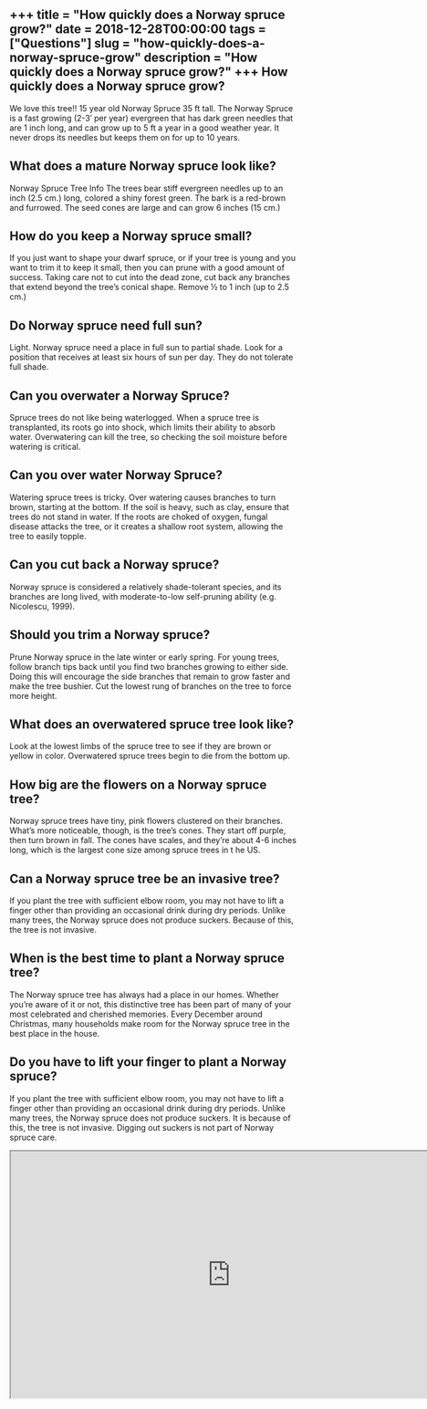 +++
title = "How quickly does a Norway spruce grow?"
date = 2018-12-28T00:00:00
tags = ["Questions"]
slug = "how-quickly-does-a-norway-spruce-grow"
description = "How quickly does a Norway spruce grow?"
+++
How quickly does a Norway spruce grow?
--------------------------------------

We love this tree!! 15 year old Norway Spruce 35 ft tall. The Norway Spruce is a fast growing (2-3′ per year) evergreen that has dark green needles that are 1 inch long, and can grow up to 5 ft a year in a good weather year. It never drops its needles but keeps them on for up to 10 years.

What does a mature Norway spruce look like?
-------------------------------------------

Norway Spruce Tree Info The trees bear stiff evergreen needles up to an inch (2.5 cm.) long, colored a shiny forest green. The bark is a red-brown and furrowed. The seed cones are large and can grow 6 inches (15 cm.)

How do you keep a Norway spruce small?
--------------------------------------

If you just want to shape your dwarf spruce, or if your tree is young and you want to trim it to keep it small, then you can prune with a good amount of success. Taking care not to cut into the dead zone, cut back any branches that extend beyond the tree’s conical shape. Remove ½ to 1 inch (up to 2.5 cm.)

Do Norway spruce need full sun?
-------------------------------

Light. Norway spruce need a place in full sun to partial shade. Look for a position that receives at least six hours of sun per day. They do not tolerate full shade.

Can you overwater a Norway Spruce?
----------------------------------

Spruce trees do not like being waterlogged. When a spruce tree is transplanted, its roots go into shock, which limits their ability to absorb water. Overwatering can kill the tree, so checking the soil moisture before watering is critical.

Can you over water Norway Spruce?
---------------------------------

Watering spruce trees is tricky. Over watering causes branches to turn brown, starting at the bottom. If the soil is heavy, such as clay, ensure that trees do not stand in water. If the roots are choked of oxygen, fungal disease attacks the tree, or it creates a shallow root system, allowing the tree to easily topple.

Can you cut back a Norway spruce?
---------------------------------

Norway spruce is considered a relatively shade-tolerant species, and its branches are long lived, with moderate-to-low self-pruning ability (e.g. Nicolescu, 1999).

Should you trim a Norway spruce?
--------------------------------

Prune Norway spruce in the late winter or early spring. For young trees, follow branch tips back until you find two branches growing to either side. Doing this will encourage the side branches that remain to grow faster and make the tree bushier. Cut the lowest rung of branches on the tree to force more height.

What does an overwatered spruce tree look like?
-----------------------------------------------

Look at the lowest limbs of the spruce tree to see if they are brown or yellow in color. Overwatered spruce trees begin to die from the bottom up.

How big are the flowers on a Norway spruce tree?
------------------------------------------------

Norway spruce trees have tiny, pink flowers clustered on their branches. What’s more noticeable, though, is the tree’s cones. They start off purple, then turn brown in fall. The cones have scales, and they’re about 4-6 inches long, which is the largest cone size among spruce trees in t he US.

Can a Norway spruce tree be an invasive tree?
---------------------------------------------

If you plant the tree with sufficient elbow room, you may not have to lift a finger other than providing an occasional drink during dry periods. Unlike many trees, the Norway spruce does not produce suckers. Because of this, the tree is not invasive.

When is the best time to plant a Norway spruce tree?
----------------------------------------------------

The Norway spruce tree has always had a place in our homes. Whether you’re aware of it or not, this distinctive tree has been part of many of your most celebrated and cherished memories. Every December around Christmas, many households make room for the Norway spruce tree in the best place in the house.

Do you have to lift your finger to plant a Norway spruce?
---------------------------------------------------------

If you plant the tree with sufficient elbow room, you may not have to lift a finger other than providing an occasional drink during dry periods. Unlike many trees, the Norway spruce does not produce suckers. It is because of this, the tree is not invasive. Digging out suckers is not part of Norway spruce care.

<iframe allow="accelerometer; autoplay; clipboard-write; encrypted-media; gyroscope; picture-in-picture" allowfullscreen="" class="__youtube_prefs__  epyt-is-override  no-lazyload" data-no-lazy="1" data-origheight="433" data-origwidth="770" data-skipgform_ajax_framebjll="" height="433" id="_ytid_30343" loading="lazy" src="https://www.youtube.com/embed/PpL_4Nt9oR4?enablejsapi=1&autoplay=0&cc_load_policy=0&cc_lang_pref=&iv_load_policy=1&loop=0&modestbranding=0&rel=1&fs=1&playsinline=0&autohide=2&theme=dark&color=red&controls=1&" title="YouTube player" width="770"></iframe>